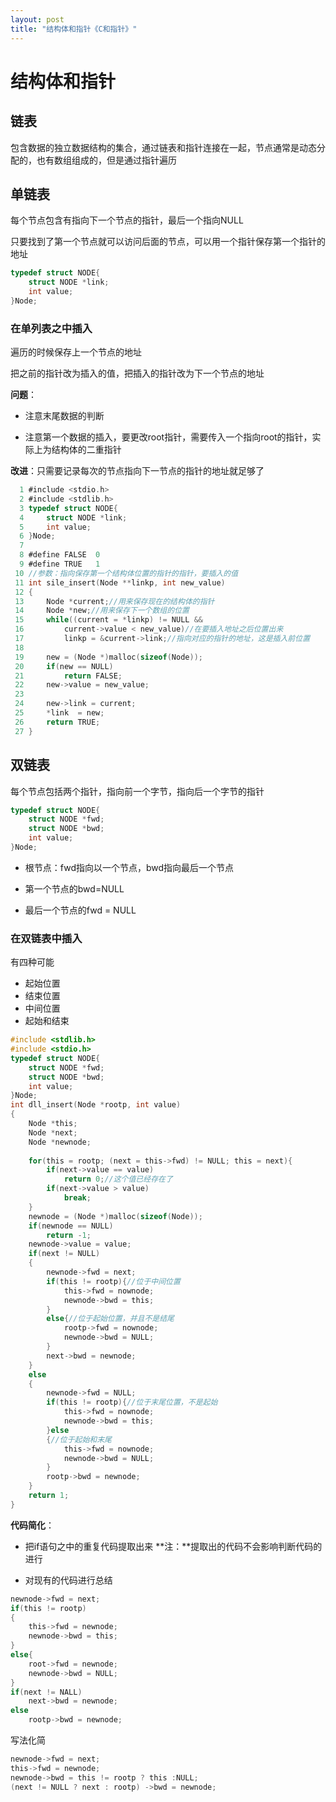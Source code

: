 ```yaml
---
layout: post
title: "结构体和指针《C和指针》"   
---
```


# 结构体和指针

## 链表

包含数据的独立数据结构的集合，通过链表和指针连接在一起，节点通常是动态分配的，也有数组组成的，但是通过指针遍历

## 单链表

每个节点包含有指向下一个节点的指针，最后一个指向NULL

只要找到了第一个节点就可以访问后面的节点，可以用一个指针保存第一个指针的地址

```C
typedef struct NODE{
    struct NODE *link;
    int value;
}Node;
```

### 在单列表之中插入

遍历的时候保存上一个节点的地址

把之前的指针改为插入的值，把插入的指针改为下一个节点的地址



**问题**：

+ 注意末尾数据的判断

+ 注意第一个数据的插入，要更改root指针，需要传入一个指向root的指针，实际上为结构体的二重指针

    

**改进**：只需要记录每次的节点指向下一节点的指针的地址就足够了

```C
  1 #include <stdio.h>                                                                    
  2 #include <stdlib.h>
  3 typedef struct NODE{
  4     struct NODE *link;
  5     int value;
  6 }Node;
  7 
  8 #define FALSE  0
  9 #define TRUE   1
 10 //参数：指向保存第一个结构体位置的指针的指针，要插入的值
 11 int sile_insert(Node **linkp, int new_value)
 12 {
 13     Node *current;//用来保存现在的结构体的指针
 14     Node *new;//用来保存下一个数组的位置
 15     while((current = *linkp) != NULL &&
 16         current->value < new_value)//在要插入地址之后位置出来
 17         linkp = &current->link;//指向对应的指针的地址，这是插入前位置
 18 
 19     new = (Node *)malloc(sizeof(Node));
 20     if(new == NULL)
 21         return FALSE;
 22     new->value = new_value;
 23 
 24     new->link = current;
 25     *link  = new;                                                                     
 26     return TRUE;
 27 }


```



## 双链表

每个节点包括两个指针，指向前一个字节，指向后一个字节的指针

```C
typedef struct NODE{
    struct NODE *fwd;
    struct NODE *bwd;
    int value;
}Node;
```

+ 根节点：fwd指向以一个节点，bwd指向最后一个节点

+ 第一个节点的bwd=NULL

+ 最后一个节点的fwd = NULL

### 在双链表中插入

有四种可能

+ 起始位置
+ 结束位置
+ 中间位置
+ 起始和结束

```C
#include <stdlib.h>
#include <stdio.h>
typedef struct NODE{
    struct NODE *fwd;
    struct NODE *bwd;
    int value;
}Node;
int dll_insert(Node *rootp, int value)
{
    Node *this;
    Node *next;
    Node *newnode;
    
    for(this = rootp; (next = this->fwd) != NULL; this = next){
        if(next->value == value)
            return 0;//这个值已经存在了
        if(next->value > value)
            break;
    }
    newnode = (Node *)malloc(sizeof(Node));
    if(newnode == NULL)
        return -1;
    newnode->value = value;
    if(next != NULL)
    {
        newnode->fwd = next;
        if(this != rootp){//位于中间位置
        	this->fwd = nownode;
        	newnode->bwd = this;
        }
        else{//位于起始位置，并且不是结尾
        	rootp->fwd = nownode;
        	newnode->bwd = NULL;
        }
        next->bwd = newnode;
    }
    else
    {
        newnode->fwd = NULL;
        if(this != rootp){//位于末尾位置，不是起始
        	this->fwd = nownode;
        	newnode->bwd = this;
        }else
        {//位于起始和末尾
        	this->fwd = nownode;
        	newnode->bwd = NULL;
        }
        rootp->bwd = newnode;
    }
	return 1;
}
```

**代码简化**：

+ 把if语句之中的重复代码提取出来     **注：**提取出的代码不会影响判断代码的进行

+ 对现有的代码进行总结

```C
newnode->fwd = next;
if(this != rootp)
{
	this->fwd = newnode;
    newnode->bwd = this;
}
else{
    root->fwd = newnode;
    newnode->bwd = NULL;
}
if(next != NALL)
    next->bwd = newnode;
else
    rootp->bwd = newnode;
```

写法化简

```C
newnode->fwd = next;
this->fwd = newnode;
newnode->bwd = this != rootp ? this :NULL;
(next != NULL ? next : rootp) ->bwd = newnode;
```





